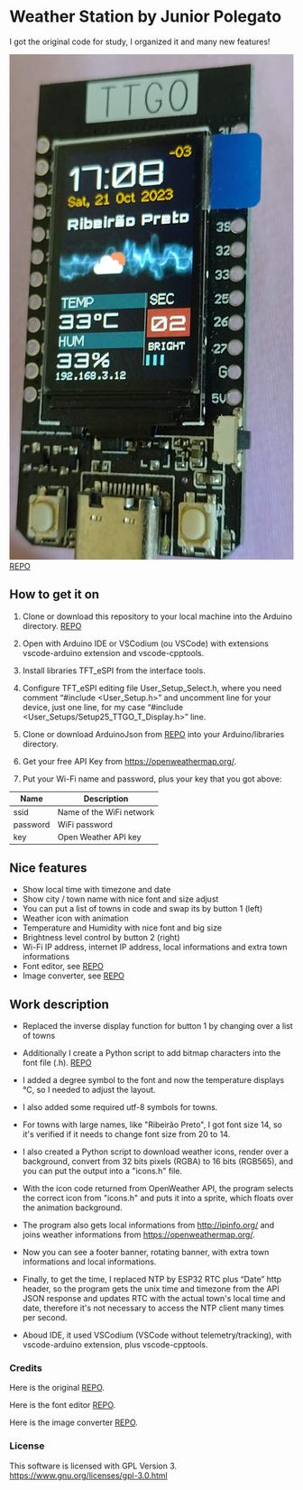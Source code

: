 # Weather Station by Junior Polegato

I got the original code for study, I organized it and many new features!

![Weather Station by Junior Polegato](https://raw.githubusercontent.com/JuniorPolegato/TTGOWeatherStation/main/assets/TTGOWeatherStation.jpg)
[REPO](https://github.com/JuniorPolegato/TTGOWeatherStation)

## How to get it on

1. Clone or download this repository to your local machine into the Arduino directory.
[REPO](https://github.com/JuniorPolegato/TTGOWeatherStation)

2. Open with Arduino IDE or VSCodium (ou VSCode) with extensions vscode-arduino extension and vscode-cpptools.

3. Install libraries TFT_eSPI from the interface tools.

4. Configure TFT_eSPI editing file User_Setup_Select.h, where you need comment “#include <User_Setup.h>” and uncomment line for your device, just one line, for my case “#include <User_Setups/Setup25_TTGO_T_Display.h>” line.

5. Clone or download ArduinoJson from [REPO](https://github.com/bblanchon/ArduinoJson.git) into your Arduino/libraries directory.

6. Get your free API Key from https://openweathermap.org/.

7. Put your Wi-Fi name and password, plus your key that you got above:

|Name|Description|
|----|-----------|
|ssid|Name of the WiFi network|
|password|WiFi password|
|key|Open Weather API key|

## Nice features

- Show local time with timezone and date
- Show city / town name with nice font and size adjust
- You can put a list of towns in code and swap its by button 1 (left)
- Weather icon with animation
- Temperature and Humidity with nice font and big size
- Brightness level control by button 2 (right)
- Wi-Fi IP address, internet IP address, local informations and extra town informations
- Font editor, see [REPO](https://github.com/JuniorPolegato/Adafruit-GFX-font-editor)
- Image converter, see [REPO](https://github.com/JuniorPolegato/image-to-rgb565)

## Work description

- Replaced the inverse display function for button 1 by changing over a list of towns

- Additionally I create a Python script to add bitmap characters into the font file (.h).
[REPO](https://github.com/JuniorPolegato/Adafruit-GFX-font-editor)

- I added a degree symbol to the font and now the temperature displays °C, so I needed to adjust the layout.

- I also added some required utf-8 symbols for towns.

- For towns with large names, like "Ribeirão Preto", I got font size 14, so it's verified if it needs to change font size from 20 to 14.

- I also created a Python script to download weather icons, render over a background, convert from 32 bits pixels (RGBA) to 16 bits (RGB565), and you can put the output into a "icons.h" file.

- With the icon code returned from OpenWeather API, the program selects the correct icon from "icons.h" and puts it into a sprite, which floats over the animation background.

- The program also gets local informations from http://ipinfo.org/ and joins weather informations from https://openweathermap.org/.

- Now you can see a footer banner, rotating banner, with extra town informations and local informations.

- Finally, to get the time, I replaced NTP by ESP32 RTC plus “Date” http header, so the program gets the unix time and timezone from the API JSON response and updates RTC with the actual town's local time and date, therefore it's not necessary to access the NTP client many times per second.

- Aboud IDE, it used VSCodium (VSCode without telemetry/tracking), with vscode-arduino extension, plus vscode-cpptools.

### Credits

Here is the original [REPO](https://github.com/VolosR/TTGOWeatherStation).

Here is the font editor [REPO](https://github.com/JuniorPolegato/Adafruit-GFX-font-editor).

Here is the image converter [REPO](https://github.com/JuniorPolegato/image-to-rgb565).

### License

This software is licensed with GPL Version 3. https://www.gnu.org/licenses/gpl-3.0.html
